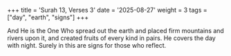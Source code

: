 +++
title = 'Surah 13, Verses 3'
date = '2025-08-27'
weight = 3
tags = ["day", "earth", "signs"]
+++

And He is the One Who spread out the earth and placed firm mountains and rivers upon it, and created fruits of every kind in pairs. He covers the day with night. Surely in this are signs for those who reflect.